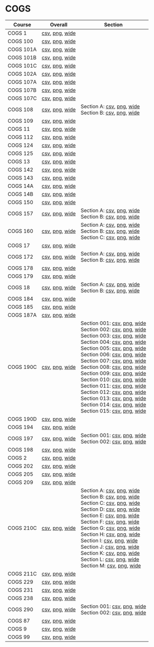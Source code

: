 # COGS

| Course | Overall | Section |
| ------ | ------- | ------- |
| COGS 1 | [csv](https://github.com/UCSD-Historical-Enrollment-Data/2025Spring/blob/main/overall/COGS%201.csv), [png](https://raw.githubusercontent.com/UCSD-Historical-Enrollment-Data/2025Spring/main/plot_overall/COGS%201.png), [wide](https://raw.githubusercontent.com/UCSD-Historical-Enrollment-Data/2025Spring/main/plot_overall_wide/COGS%201.png) |  |
| COGS 100 | [csv](https://github.com/UCSD-Historical-Enrollment-Data/2025Spring/blob/main/overall/COGS%20100.csv), [png](https://raw.githubusercontent.com/UCSD-Historical-Enrollment-Data/2025Spring/main/plot_overall/COGS%20100.png), [wide](https://raw.githubusercontent.com/UCSD-Historical-Enrollment-Data/2025Spring/main/plot_overall_wide/COGS%20100.png) |  |
| COGS 101A | [csv](https://github.com/UCSD-Historical-Enrollment-Data/2025Spring/blob/main/overall/COGS%20101A.csv), [png](https://raw.githubusercontent.com/UCSD-Historical-Enrollment-Data/2025Spring/main/plot_overall/COGS%20101A.png), [wide](https://raw.githubusercontent.com/UCSD-Historical-Enrollment-Data/2025Spring/main/plot_overall_wide/COGS%20101A.png) |  |
| COGS 101B | [csv](https://github.com/UCSD-Historical-Enrollment-Data/2025Spring/blob/main/overall/COGS%20101B.csv), [png](https://raw.githubusercontent.com/UCSD-Historical-Enrollment-Data/2025Spring/main/plot_overall/COGS%20101B.png), [wide](https://raw.githubusercontent.com/UCSD-Historical-Enrollment-Data/2025Spring/main/plot_overall_wide/COGS%20101B.png) |  |
| COGS 101C | [csv](https://github.com/UCSD-Historical-Enrollment-Data/2025Spring/blob/main/overall/COGS%20101C.csv), [png](https://raw.githubusercontent.com/UCSD-Historical-Enrollment-Data/2025Spring/main/plot_overall/COGS%20101C.png), [wide](https://raw.githubusercontent.com/UCSD-Historical-Enrollment-Data/2025Spring/main/plot_overall_wide/COGS%20101C.png) |  |
| COGS 102A | [csv](https://github.com/UCSD-Historical-Enrollment-Data/2025Spring/blob/main/overall/COGS%20102A.csv), [png](https://raw.githubusercontent.com/UCSD-Historical-Enrollment-Data/2025Spring/main/plot_overall/COGS%20102A.png), [wide](https://raw.githubusercontent.com/UCSD-Historical-Enrollment-Data/2025Spring/main/plot_overall_wide/COGS%20102A.png) |  |
| COGS 107A | [csv](https://github.com/UCSD-Historical-Enrollment-Data/2025Spring/blob/main/overall/COGS%20107A.csv), [png](https://raw.githubusercontent.com/UCSD-Historical-Enrollment-Data/2025Spring/main/plot_overall/COGS%20107A.png), [wide](https://raw.githubusercontent.com/UCSD-Historical-Enrollment-Data/2025Spring/main/plot_overall_wide/COGS%20107A.png) |  |
| COGS 107B | [csv](https://github.com/UCSD-Historical-Enrollment-Data/2025Spring/blob/main/overall/COGS%20107B.csv), [png](https://raw.githubusercontent.com/UCSD-Historical-Enrollment-Data/2025Spring/main/plot_overall/COGS%20107B.png), [wide](https://raw.githubusercontent.com/UCSD-Historical-Enrollment-Data/2025Spring/main/plot_overall_wide/COGS%20107B.png) |  |
| COGS 107C | [csv](https://github.com/UCSD-Historical-Enrollment-Data/2025Spring/blob/main/overall/COGS%20107C.csv), [png](https://raw.githubusercontent.com/UCSD-Historical-Enrollment-Data/2025Spring/main/plot_overall/COGS%20107C.png), [wide](https://raw.githubusercontent.com/UCSD-Historical-Enrollment-Data/2025Spring/main/plot_overall_wide/COGS%20107C.png) |  |
| COGS 108 | [csv](https://github.com/UCSD-Historical-Enrollment-Data/2025Spring/blob/main/overall/COGS%20108.csv), [png](https://raw.githubusercontent.com/UCSD-Historical-Enrollment-Data/2025Spring/main/plot_overall/COGS%20108.png), [wide](https://raw.githubusercontent.com/UCSD-Historical-Enrollment-Data/2025Spring/main/plot_overall_wide/COGS%20108.png) | Section A: [csv](https://github.com/UCSD-Historical-Enrollment-Data/2025Spring/blob/main/section/COGS%20108_A.csv), [png](https://raw.githubusercontent.com/UCSD-Historical-Enrollment-Data/2025Spring/main/plot_section/COGS%20108_A.png), [wide](https://raw.githubusercontent.com/UCSD-Historical-Enrollment-Data/2025Spring/main/plot_section_wide/COGS%20108_A.png)<br>Section B: [csv](https://github.com/UCSD-Historical-Enrollment-Data/2025Spring/blob/main/section/COGS%20108_B.csv), [png](https://raw.githubusercontent.com/UCSD-Historical-Enrollment-Data/2025Spring/main/plot_section/COGS%20108_B.png), [wide](https://raw.githubusercontent.com/UCSD-Historical-Enrollment-Data/2025Spring/main/plot_section_wide/COGS%20108_B.png) |
| COGS 109 | [csv](https://github.com/UCSD-Historical-Enrollment-Data/2025Spring/blob/main/overall/COGS%20109.csv), [png](https://raw.githubusercontent.com/UCSD-Historical-Enrollment-Data/2025Spring/main/plot_overall/COGS%20109.png), [wide](https://raw.githubusercontent.com/UCSD-Historical-Enrollment-Data/2025Spring/main/plot_overall_wide/COGS%20109.png) |  |
| COGS 11 | [csv](https://github.com/UCSD-Historical-Enrollment-Data/2025Spring/blob/main/overall/COGS%2011.csv), [png](https://raw.githubusercontent.com/UCSD-Historical-Enrollment-Data/2025Spring/main/plot_overall/COGS%2011.png), [wide](https://raw.githubusercontent.com/UCSD-Historical-Enrollment-Data/2025Spring/main/plot_overall_wide/COGS%2011.png) |  |
| COGS 112 | [csv](https://github.com/UCSD-Historical-Enrollment-Data/2025Spring/blob/main/overall/COGS%20112.csv), [png](https://raw.githubusercontent.com/UCSD-Historical-Enrollment-Data/2025Spring/main/plot_overall/COGS%20112.png), [wide](https://raw.githubusercontent.com/UCSD-Historical-Enrollment-Data/2025Spring/main/plot_overall_wide/COGS%20112.png) |  |
| COGS 124 | [csv](https://github.com/UCSD-Historical-Enrollment-Data/2025Spring/blob/main/overall/COGS%20124.csv), [png](https://raw.githubusercontent.com/UCSD-Historical-Enrollment-Data/2025Spring/main/plot_overall/COGS%20124.png), [wide](https://raw.githubusercontent.com/UCSD-Historical-Enrollment-Data/2025Spring/main/plot_overall_wide/COGS%20124.png) |  |
| COGS 125 | [csv](https://github.com/UCSD-Historical-Enrollment-Data/2025Spring/blob/main/overall/COGS%20125.csv), [png](https://raw.githubusercontent.com/UCSD-Historical-Enrollment-Data/2025Spring/main/plot_overall/COGS%20125.png), [wide](https://raw.githubusercontent.com/UCSD-Historical-Enrollment-Data/2025Spring/main/plot_overall_wide/COGS%20125.png) |  |
| COGS 13 | [csv](https://github.com/UCSD-Historical-Enrollment-Data/2025Spring/blob/main/overall/COGS%2013.csv), [png](https://raw.githubusercontent.com/UCSD-Historical-Enrollment-Data/2025Spring/main/plot_overall/COGS%2013.png), [wide](https://raw.githubusercontent.com/UCSD-Historical-Enrollment-Data/2025Spring/main/plot_overall_wide/COGS%2013.png) |  |
| COGS 142 | [csv](https://github.com/UCSD-Historical-Enrollment-Data/2025Spring/blob/main/overall/COGS%20142.csv), [png](https://raw.githubusercontent.com/UCSD-Historical-Enrollment-Data/2025Spring/main/plot_overall/COGS%20142.png), [wide](https://raw.githubusercontent.com/UCSD-Historical-Enrollment-Data/2025Spring/main/plot_overall_wide/COGS%20142.png) |  |
| COGS 143 | [csv](https://github.com/UCSD-Historical-Enrollment-Data/2025Spring/blob/main/overall/COGS%20143.csv), [png](https://raw.githubusercontent.com/UCSD-Historical-Enrollment-Data/2025Spring/main/plot_overall/COGS%20143.png), [wide](https://raw.githubusercontent.com/UCSD-Historical-Enrollment-Data/2025Spring/main/plot_overall_wide/COGS%20143.png) |  |
| COGS 14A | [csv](https://github.com/UCSD-Historical-Enrollment-Data/2025Spring/blob/main/overall/COGS%2014A.csv), [png](https://raw.githubusercontent.com/UCSD-Historical-Enrollment-Data/2025Spring/main/plot_overall/COGS%2014A.png), [wide](https://raw.githubusercontent.com/UCSD-Historical-Enrollment-Data/2025Spring/main/plot_overall_wide/COGS%2014A.png) |  |
| COGS 14B | [csv](https://github.com/UCSD-Historical-Enrollment-Data/2025Spring/blob/main/overall/COGS%2014B.csv), [png](https://raw.githubusercontent.com/UCSD-Historical-Enrollment-Data/2025Spring/main/plot_overall/COGS%2014B.png), [wide](https://raw.githubusercontent.com/UCSD-Historical-Enrollment-Data/2025Spring/main/plot_overall_wide/COGS%2014B.png) |  |
| COGS 150 | [csv](https://github.com/UCSD-Historical-Enrollment-Data/2025Spring/blob/main/overall/COGS%20150.csv), [png](https://raw.githubusercontent.com/UCSD-Historical-Enrollment-Data/2025Spring/main/plot_overall/COGS%20150.png), [wide](https://raw.githubusercontent.com/UCSD-Historical-Enrollment-Data/2025Spring/main/plot_overall_wide/COGS%20150.png) |  |
| COGS 157 | [csv](https://github.com/UCSD-Historical-Enrollment-Data/2025Spring/blob/main/overall/COGS%20157.csv), [png](https://raw.githubusercontent.com/UCSD-Historical-Enrollment-Data/2025Spring/main/plot_overall/COGS%20157.png), [wide](https://raw.githubusercontent.com/UCSD-Historical-Enrollment-Data/2025Spring/main/plot_overall_wide/COGS%20157.png) | Section A: [csv](https://github.com/UCSD-Historical-Enrollment-Data/2025Spring/blob/main/section/COGS%20157_A.csv), [png](https://raw.githubusercontent.com/UCSD-Historical-Enrollment-Data/2025Spring/main/plot_section/COGS%20157_A.png), [wide](https://raw.githubusercontent.com/UCSD-Historical-Enrollment-Data/2025Spring/main/plot_section_wide/COGS%20157_A.png)<br>Section B: [csv](https://github.com/UCSD-Historical-Enrollment-Data/2025Spring/blob/main/section/COGS%20157_B.csv), [png](https://raw.githubusercontent.com/UCSD-Historical-Enrollment-Data/2025Spring/main/plot_section/COGS%20157_B.png), [wide](https://raw.githubusercontent.com/UCSD-Historical-Enrollment-Data/2025Spring/main/plot_section_wide/COGS%20157_B.png) |
| COGS 160 | [csv](https://github.com/UCSD-Historical-Enrollment-Data/2025Spring/blob/main/overall/COGS%20160.csv), [png](https://raw.githubusercontent.com/UCSD-Historical-Enrollment-Data/2025Spring/main/plot_overall/COGS%20160.png), [wide](https://raw.githubusercontent.com/UCSD-Historical-Enrollment-Data/2025Spring/main/plot_overall_wide/COGS%20160.png) | Section A: [csv](https://github.com/UCSD-Historical-Enrollment-Data/2025Spring/blob/main/section/COGS%20160_A.csv), [png](https://raw.githubusercontent.com/UCSD-Historical-Enrollment-Data/2025Spring/main/plot_section/COGS%20160_A.png), [wide](https://raw.githubusercontent.com/UCSD-Historical-Enrollment-Data/2025Spring/main/plot_section_wide/COGS%20160_A.png)<br>Section B: [csv](https://github.com/UCSD-Historical-Enrollment-Data/2025Spring/blob/main/section/COGS%20160_B.csv), [png](https://raw.githubusercontent.com/UCSD-Historical-Enrollment-Data/2025Spring/main/plot_section/COGS%20160_B.png), [wide](https://raw.githubusercontent.com/UCSD-Historical-Enrollment-Data/2025Spring/main/plot_section_wide/COGS%20160_B.png)<br>Section C: [csv](https://github.com/UCSD-Historical-Enrollment-Data/2025Spring/blob/main/section/COGS%20160_C.csv), [png](https://raw.githubusercontent.com/UCSD-Historical-Enrollment-Data/2025Spring/main/plot_section/COGS%20160_C.png), [wide](https://raw.githubusercontent.com/UCSD-Historical-Enrollment-Data/2025Spring/main/plot_section_wide/COGS%20160_C.png) |
| COGS 17 | [csv](https://github.com/UCSD-Historical-Enrollment-Data/2025Spring/blob/main/overall/COGS%2017.csv), [png](https://raw.githubusercontent.com/UCSD-Historical-Enrollment-Data/2025Spring/main/plot_overall/COGS%2017.png), [wide](https://raw.githubusercontent.com/UCSD-Historical-Enrollment-Data/2025Spring/main/plot_overall_wide/COGS%2017.png) |  |
| COGS 172 | [csv](https://github.com/UCSD-Historical-Enrollment-Data/2025Spring/blob/main/overall/COGS%20172.csv), [png](https://raw.githubusercontent.com/UCSD-Historical-Enrollment-Data/2025Spring/main/plot_overall/COGS%20172.png), [wide](https://raw.githubusercontent.com/UCSD-Historical-Enrollment-Data/2025Spring/main/plot_overall_wide/COGS%20172.png) | Section A: [csv](https://github.com/UCSD-Historical-Enrollment-Data/2025Spring/blob/main/section/COGS%20172_A.csv), [png](https://raw.githubusercontent.com/UCSD-Historical-Enrollment-Data/2025Spring/main/plot_section/COGS%20172_A.png), [wide](https://raw.githubusercontent.com/UCSD-Historical-Enrollment-Data/2025Spring/main/plot_section_wide/COGS%20172_A.png)<br>Section B: [csv](https://github.com/UCSD-Historical-Enrollment-Data/2025Spring/blob/main/section/COGS%20172_B.csv), [png](https://raw.githubusercontent.com/UCSD-Historical-Enrollment-Data/2025Spring/main/plot_section/COGS%20172_B.png), [wide](https://raw.githubusercontent.com/UCSD-Historical-Enrollment-Data/2025Spring/main/plot_section_wide/COGS%20172_B.png) |
| COGS 178 | [csv](https://github.com/UCSD-Historical-Enrollment-Data/2025Spring/blob/main/overall/COGS%20178.csv), [png](https://raw.githubusercontent.com/UCSD-Historical-Enrollment-Data/2025Spring/main/plot_overall/COGS%20178.png), [wide](https://raw.githubusercontent.com/UCSD-Historical-Enrollment-Data/2025Spring/main/plot_overall_wide/COGS%20178.png) |  |
| COGS 179 | [csv](https://github.com/UCSD-Historical-Enrollment-Data/2025Spring/blob/main/overall/COGS%20179.csv), [png](https://raw.githubusercontent.com/UCSD-Historical-Enrollment-Data/2025Spring/main/plot_overall/COGS%20179.png), [wide](https://raw.githubusercontent.com/UCSD-Historical-Enrollment-Data/2025Spring/main/plot_overall_wide/COGS%20179.png) |  |
| COGS 18 | [csv](https://github.com/UCSD-Historical-Enrollment-Data/2025Spring/blob/main/overall/COGS%2018.csv), [png](https://raw.githubusercontent.com/UCSD-Historical-Enrollment-Data/2025Spring/main/plot_overall/COGS%2018.png), [wide](https://raw.githubusercontent.com/UCSD-Historical-Enrollment-Data/2025Spring/main/plot_overall_wide/COGS%2018.png) | Section A: [csv](https://github.com/UCSD-Historical-Enrollment-Data/2025Spring/blob/main/section/COGS%2018_A.csv), [png](https://raw.githubusercontent.com/UCSD-Historical-Enrollment-Data/2025Spring/main/plot_section/COGS%2018_A.png), [wide](https://raw.githubusercontent.com/UCSD-Historical-Enrollment-Data/2025Spring/main/plot_section_wide/COGS%2018_A.png)<br>Section B: [csv](https://github.com/UCSD-Historical-Enrollment-Data/2025Spring/blob/main/section/COGS%2018_B.csv), [png](https://raw.githubusercontent.com/UCSD-Historical-Enrollment-Data/2025Spring/main/plot_section/COGS%2018_B.png), [wide](https://raw.githubusercontent.com/UCSD-Historical-Enrollment-Data/2025Spring/main/plot_section_wide/COGS%2018_B.png) |
| COGS 184 | [csv](https://github.com/UCSD-Historical-Enrollment-Data/2025Spring/blob/main/overall/COGS%20184.csv), [png](https://raw.githubusercontent.com/UCSD-Historical-Enrollment-Data/2025Spring/main/plot_overall/COGS%20184.png), [wide](https://raw.githubusercontent.com/UCSD-Historical-Enrollment-Data/2025Spring/main/plot_overall_wide/COGS%20184.png) |  |
| COGS 185 | [csv](https://github.com/UCSD-Historical-Enrollment-Data/2025Spring/blob/main/overall/COGS%20185.csv), [png](https://raw.githubusercontent.com/UCSD-Historical-Enrollment-Data/2025Spring/main/plot_overall/COGS%20185.png), [wide](https://raw.githubusercontent.com/UCSD-Historical-Enrollment-Data/2025Spring/main/plot_overall_wide/COGS%20185.png) |  |
| COGS 187A | [csv](https://github.com/UCSD-Historical-Enrollment-Data/2025Spring/blob/main/overall/COGS%20187A.csv), [png](https://raw.githubusercontent.com/UCSD-Historical-Enrollment-Data/2025Spring/main/plot_overall/COGS%20187A.png), [wide](https://raw.githubusercontent.com/UCSD-Historical-Enrollment-Data/2025Spring/main/plot_overall_wide/COGS%20187A.png) |  |
| COGS 190C | [csv](https://github.com/UCSD-Historical-Enrollment-Data/2025Spring/blob/main/overall/COGS%20190C.csv), [png](https://raw.githubusercontent.com/UCSD-Historical-Enrollment-Data/2025Spring/main/plot_overall/COGS%20190C.png), [wide](https://raw.githubusercontent.com/UCSD-Historical-Enrollment-Data/2025Spring/main/plot_overall_wide/COGS%20190C.png) | Section 001: [csv](https://github.com/UCSD-Historical-Enrollment-Data/2025Spring/blob/main/section/COGS%20190C_001.csv), [png](https://raw.githubusercontent.com/UCSD-Historical-Enrollment-Data/2025Spring/main/plot_section/COGS%20190C_001.png), [wide](https://raw.githubusercontent.com/UCSD-Historical-Enrollment-Data/2025Spring/main/plot_section_wide/COGS%20190C_001.png)<br>Section 002: [csv](https://github.com/UCSD-Historical-Enrollment-Data/2025Spring/blob/main/section/COGS%20190C_002.csv), [png](https://raw.githubusercontent.com/UCSD-Historical-Enrollment-Data/2025Spring/main/plot_section/COGS%20190C_002.png), [wide](https://raw.githubusercontent.com/UCSD-Historical-Enrollment-Data/2025Spring/main/plot_section_wide/COGS%20190C_002.png)<br>Section 003: [csv](https://github.com/UCSD-Historical-Enrollment-Data/2025Spring/blob/main/section/COGS%20190C_003.csv), [png](https://raw.githubusercontent.com/UCSD-Historical-Enrollment-Data/2025Spring/main/plot_section/COGS%20190C_003.png), [wide](https://raw.githubusercontent.com/UCSD-Historical-Enrollment-Data/2025Spring/main/plot_section_wide/COGS%20190C_003.png)<br>Section 004: [csv](https://github.com/UCSD-Historical-Enrollment-Data/2025Spring/blob/main/section/COGS%20190C_004.csv), [png](https://raw.githubusercontent.com/UCSD-Historical-Enrollment-Data/2025Spring/main/plot_section/COGS%20190C_004.png), [wide](https://raw.githubusercontent.com/UCSD-Historical-Enrollment-Data/2025Spring/main/plot_section_wide/COGS%20190C_004.png)<br>Section 005: [csv](https://github.com/UCSD-Historical-Enrollment-Data/2025Spring/blob/main/section/COGS%20190C_005.csv), [png](https://raw.githubusercontent.com/UCSD-Historical-Enrollment-Data/2025Spring/main/plot_section/COGS%20190C_005.png), [wide](https://raw.githubusercontent.com/UCSD-Historical-Enrollment-Data/2025Spring/main/plot_section_wide/COGS%20190C_005.png)<br>Section 006: [csv](https://github.com/UCSD-Historical-Enrollment-Data/2025Spring/blob/main/section/COGS%20190C_006.csv), [png](https://raw.githubusercontent.com/UCSD-Historical-Enrollment-Data/2025Spring/main/plot_section/COGS%20190C_006.png), [wide](https://raw.githubusercontent.com/UCSD-Historical-Enrollment-Data/2025Spring/main/plot_section_wide/COGS%20190C_006.png)<br>Section 007: [csv](https://github.com/UCSD-Historical-Enrollment-Data/2025Spring/blob/main/section/COGS%20190C_007.csv), [png](https://raw.githubusercontent.com/UCSD-Historical-Enrollment-Data/2025Spring/main/plot_section/COGS%20190C_007.png), [wide](https://raw.githubusercontent.com/UCSD-Historical-Enrollment-Data/2025Spring/main/plot_section_wide/COGS%20190C_007.png)<br>Section 008: [csv](https://github.com/UCSD-Historical-Enrollment-Data/2025Spring/blob/main/section/COGS%20190C_008.csv), [png](https://raw.githubusercontent.com/UCSD-Historical-Enrollment-Data/2025Spring/main/plot_section/COGS%20190C_008.png), [wide](https://raw.githubusercontent.com/UCSD-Historical-Enrollment-Data/2025Spring/main/plot_section_wide/COGS%20190C_008.png)<br>Section 009: [csv](https://github.com/UCSD-Historical-Enrollment-Data/2025Spring/blob/main/section/COGS%20190C_009.csv), [png](https://raw.githubusercontent.com/UCSD-Historical-Enrollment-Data/2025Spring/main/plot_section/COGS%20190C_009.png), [wide](https://raw.githubusercontent.com/UCSD-Historical-Enrollment-Data/2025Spring/main/plot_section_wide/COGS%20190C_009.png)<br>Section 010: [csv](https://github.com/UCSD-Historical-Enrollment-Data/2025Spring/blob/main/section/COGS%20190C_010.csv), [png](https://raw.githubusercontent.com/UCSD-Historical-Enrollment-Data/2025Spring/main/plot_section/COGS%20190C_010.png), [wide](https://raw.githubusercontent.com/UCSD-Historical-Enrollment-Data/2025Spring/main/plot_section_wide/COGS%20190C_010.png)<br>Section 011: [csv](https://github.com/UCSD-Historical-Enrollment-Data/2025Spring/blob/main/section/COGS%20190C_011.csv), [png](https://raw.githubusercontent.com/UCSD-Historical-Enrollment-Data/2025Spring/main/plot_section/COGS%20190C_011.png), [wide](https://raw.githubusercontent.com/UCSD-Historical-Enrollment-Data/2025Spring/main/plot_section_wide/COGS%20190C_011.png)<br>Section 012: [csv](https://github.com/UCSD-Historical-Enrollment-Data/2025Spring/blob/main/section/COGS%20190C_012.csv), [png](https://raw.githubusercontent.com/UCSD-Historical-Enrollment-Data/2025Spring/main/plot_section/COGS%20190C_012.png), [wide](https://raw.githubusercontent.com/UCSD-Historical-Enrollment-Data/2025Spring/main/plot_section_wide/COGS%20190C_012.png)<br>Section 013: [csv](https://github.com/UCSD-Historical-Enrollment-Data/2025Spring/blob/main/section/COGS%20190C_013.csv), [png](https://raw.githubusercontent.com/UCSD-Historical-Enrollment-Data/2025Spring/main/plot_section/COGS%20190C_013.png), [wide](https://raw.githubusercontent.com/UCSD-Historical-Enrollment-Data/2025Spring/main/plot_section_wide/COGS%20190C_013.png)<br>Section 014: [csv](https://github.com/UCSD-Historical-Enrollment-Data/2025Spring/blob/main/section/COGS%20190C_014.csv), [png](https://raw.githubusercontent.com/UCSD-Historical-Enrollment-Data/2025Spring/main/plot_section/COGS%20190C_014.png), [wide](https://raw.githubusercontent.com/UCSD-Historical-Enrollment-Data/2025Spring/main/plot_section_wide/COGS%20190C_014.png)<br>Section 015: [csv](https://github.com/UCSD-Historical-Enrollment-Data/2025Spring/blob/main/section/COGS%20190C_015.csv), [png](https://raw.githubusercontent.com/UCSD-Historical-Enrollment-Data/2025Spring/main/plot_section/COGS%20190C_015.png), [wide](https://raw.githubusercontent.com/UCSD-Historical-Enrollment-Data/2025Spring/main/plot_section_wide/COGS%20190C_015.png) |
| COGS 190D | [csv](https://github.com/UCSD-Historical-Enrollment-Data/2025Spring/blob/main/overall/COGS%20190D.csv), [png](https://raw.githubusercontent.com/UCSD-Historical-Enrollment-Data/2025Spring/main/plot_overall/COGS%20190D.png), [wide](https://raw.githubusercontent.com/UCSD-Historical-Enrollment-Data/2025Spring/main/plot_overall_wide/COGS%20190D.png) |  |
| COGS 194 | [csv](https://github.com/UCSD-Historical-Enrollment-Data/2025Spring/blob/main/overall/COGS%20194.csv), [png](https://raw.githubusercontent.com/UCSD-Historical-Enrollment-Data/2025Spring/main/plot_overall/COGS%20194.png), [wide](https://raw.githubusercontent.com/UCSD-Historical-Enrollment-Data/2025Spring/main/plot_overall_wide/COGS%20194.png) |  |
| COGS 197 | [csv](https://github.com/UCSD-Historical-Enrollment-Data/2025Spring/blob/main/overall/COGS%20197.csv), [png](https://raw.githubusercontent.com/UCSD-Historical-Enrollment-Data/2025Spring/main/plot_overall/COGS%20197.png), [wide](https://raw.githubusercontent.com/UCSD-Historical-Enrollment-Data/2025Spring/main/plot_overall_wide/COGS%20197.png) | Section 001: [csv](https://github.com/UCSD-Historical-Enrollment-Data/2025Spring/blob/main/section/COGS%20197_001.csv), [png](https://raw.githubusercontent.com/UCSD-Historical-Enrollment-Data/2025Spring/main/plot_section/COGS%20197_001.png), [wide](https://raw.githubusercontent.com/UCSD-Historical-Enrollment-Data/2025Spring/main/plot_section_wide/COGS%20197_001.png)<br>Section 002: [csv](https://github.com/UCSD-Historical-Enrollment-Data/2025Spring/blob/main/section/COGS%20197_002.csv), [png](https://raw.githubusercontent.com/UCSD-Historical-Enrollment-Data/2025Spring/main/plot_section/COGS%20197_002.png), [wide](https://raw.githubusercontent.com/UCSD-Historical-Enrollment-Data/2025Spring/main/plot_section_wide/COGS%20197_002.png) |
| COGS 198 | [csv](https://github.com/UCSD-Historical-Enrollment-Data/2025Spring/blob/main/overall/COGS%20198.csv), [png](https://raw.githubusercontent.com/UCSD-Historical-Enrollment-Data/2025Spring/main/plot_overall/COGS%20198.png), [wide](https://raw.githubusercontent.com/UCSD-Historical-Enrollment-Data/2025Spring/main/plot_overall_wide/COGS%20198.png) |  |
| COGS 2 | [csv](https://github.com/UCSD-Historical-Enrollment-Data/2025Spring/blob/main/overall/COGS%202.csv), [png](https://raw.githubusercontent.com/UCSD-Historical-Enrollment-Data/2025Spring/main/plot_overall/COGS%202.png), [wide](https://raw.githubusercontent.com/UCSD-Historical-Enrollment-Data/2025Spring/main/plot_overall_wide/COGS%202.png) |  |
| COGS 202 | [csv](https://github.com/UCSD-Historical-Enrollment-Data/2025Spring/blob/main/overall/COGS%20202.csv), [png](https://raw.githubusercontent.com/UCSD-Historical-Enrollment-Data/2025Spring/main/plot_overall/COGS%20202.png), [wide](https://raw.githubusercontent.com/UCSD-Historical-Enrollment-Data/2025Spring/main/plot_overall_wide/COGS%20202.png) |  |
| COGS 205 | [csv](https://github.com/UCSD-Historical-Enrollment-Data/2025Spring/blob/main/overall/COGS%20205.csv), [png](https://raw.githubusercontent.com/UCSD-Historical-Enrollment-Data/2025Spring/main/plot_overall/COGS%20205.png), [wide](https://raw.githubusercontent.com/UCSD-Historical-Enrollment-Data/2025Spring/main/plot_overall_wide/COGS%20205.png) |  |
| COGS 209 | [csv](https://github.com/UCSD-Historical-Enrollment-Data/2025Spring/blob/main/overall/COGS%20209.csv), [png](https://raw.githubusercontent.com/UCSD-Historical-Enrollment-Data/2025Spring/main/plot_overall/COGS%20209.png), [wide](https://raw.githubusercontent.com/UCSD-Historical-Enrollment-Data/2025Spring/main/plot_overall_wide/COGS%20209.png) |  |
| COGS 210C | [csv](https://github.com/UCSD-Historical-Enrollment-Data/2025Spring/blob/main/overall/COGS%20210C.csv), [png](https://raw.githubusercontent.com/UCSD-Historical-Enrollment-Data/2025Spring/main/plot_overall/COGS%20210C.png), [wide](https://raw.githubusercontent.com/UCSD-Historical-Enrollment-Data/2025Spring/main/plot_overall_wide/COGS%20210C.png) | Section A: [csv](https://github.com/UCSD-Historical-Enrollment-Data/2025Spring/blob/main/section/COGS%20210C_A.csv), [png](https://raw.githubusercontent.com/UCSD-Historical-Enrollment-Data/2025Spring/main/plot_section/COGS%20210C_A.png), [wide](https://raw.githubusercontent.com/UCSD-Historical-Enrollment-Data/2025Spring/main/plot_section_wide/COGS%20210C_A.png)<br>Section B: [csv](https://github.com/UCSD-Historical-Enrollment-Data/2025Spring/blob/main/section/COGS%20210C_B.csv), [png](https://raw.githubusercontent.com/UCSD-Historical-Enrollment-Data/2025Spring/main/plot_section/COGS%20210C_B.png), [wide](https://raw.githubusercontent.com/UCSD-Historical-Enrollment-Data/2025Spring/main/plot_section_wide/COGS%20210C_B.png)<br>Section C: [csv](https://github.com/UCSD-Historical-Enrollment-Data/2025Spring/blob/main/section/COGS%20210C_C.csv), [png](https://raw.githubusercontent.com/UCSD-Historical-Enrollment-Data/2025Spring/main/plot_section/COGS%20210C_C.png), [wide](https://raw.githubusercontent.com/UCSD-Historical-Enrollment-Data/2025Spring/main/plot_section_wide/COGS%20210C_C.png)<br>Section D: [csv](https://github.com/UCSD-Historical-Enrollment-Data/2025Spring/blob/main/section/COGS%20210C_D.csv), [png](https://raw.githubusercontent.com/UCSD-Historical-Enrollment-Data/2025Spring/main/plot_section/COGS%20210C_D.png), [wide](https://raw.githubusercontent.com/UCSD-Historical-Enrollment-Data/2025Spring/main/plot_section_wide/COGS%20210C_D.png)<br>Section E: [csv](https://github.com/UCSD-Historical-Enrollment-Data/2025Spring/blob/main/section/COGS%20210C_E.csv), [png](https://raw.githubusercontent.com/UCSD-Historical-Enrollment-Data/2025Spring/main/plot_section/COGS%20210C_E.png), [wide](https://raw.githubusercontent.com/UCSD-Historical-Enrollment-Data/2025Spring/main/plot_section_wide/COGS%20210C_E.png)<br>Section F: [csv](https://github.com/UCSD-Historical-Enrollment-Data/2025Spring/blob/main/section/COGS%20210C_F.csv), [png](https://raw.githubusercontent.com/UCSD-Historical-Enrollment-Data/2025Spring/main/plot_section/COGS%20210C_F.png), [wide](https://raw.githubusercontent.com/UCSD-Historical-Enrollment-Data/2025Spring/main/plot_section_wide/COGS%20210C_F.png)<br>Section G: [csv](https://github.com/UCSD-Historical-Enrollment-Data/2025Spring/blob/main/section/COGS%20210C_G.csv), [png](https://raw.githubusercontent.com/UCSD-Historical-Enrollment-Data/2025Spring/main/plot_section/COGS%20210C_G.png), [wide](https://raw.githubusercontent.com/UCSD-Historical-Enrollment-Data/2025Spring/main/plot_section_wide/COGS%20210C_G.png)<br>Section H: [csv](https://github.com/UCSD-Historical-Enrollment-Data/2025Spring/blob/main/section/COGS%20210C_H.csv), [png](https://raw.githubusercontent.com/UCSD-Historical-Enrollment-Data/2025Spring/main/plot_section/COGS%20210C_H.png), [wide](https://raw.githubusercontent.com/UCSD-Historical-Enrollment-Data/2025Spring/main/plot_section_wide/COGS%20210C_H.png)<br>Section I: [csv](https://github.com/UCSD-Historical-Enrollment-Data/2025Spring/blob/main/section/COGS%20210C_I.csv), [png](https://raw.githubusercontent.com/UCSD-Historical-Enrollment-Data/2025Spring/main/plot_section/COGS%20210C_I.png), [wide](https://raw.githubusercontent.com/UCSD-Historical-Enrollment-Data/2025Spring/main/plot_section_wide/COGS%20210C_I.png)<br>Section J: [csv](https://github.com/UCSD-Historical-Enrollment-Data/2025Spring/blob/main/section/COGS%20210C_J.csv), [png](https://raw.githubusercontent.com/UCSD-Historical-Enrollment-Data/2025Spring/main/plot_section/COGS%20210C_J.png), [wide](https://raw.githubusercontent.com/UCSD-Historical-Enrollment-Data/2025Spring/main/plot_section_wide/COGS%20210C_J.png)<br>Section K: [csv](https://github.com/UCSD-Historical-Enrollment-Data/2025Spring/blob/main/section/COGS%20210C_K.csv), [png](https://raw.githubusercontent.com/UCSD-Historical-Enrollment-Data/2025Spring/main/plot_section/COGS%20210C_K.png), [wide](https://raw.githubusercontent.com/UCSD-Historical-Enrollment-Data/2025Spring/main/plot_section_wide/COGS%20210C_K.png)<br>Section L: [csv](https://github.com/UCSD-Historical-Enrollment-Data/2025Spring/blob/main/section/COGS%20210C_L.csv), [png](https://raw.githubusercontent.com/UCSD-Historical-Enrollment-Data/2025Spring/main/plot_section/COGS%20210C_L.png), [wide](https://raw.githubusercontent.com/UCSD-Historical-Enrollment-Data/2025Spring/main/plot_section_wide/COGS%20210C_L.png)<br>Section M: [csv](https://github.com/UCSD-Historical-Enrollment-Data/2025Spring/blob/main/section/COGS%20210C_M.csv), [png](https://raw.githubusercontent.com/UCSD-Historical-Enrollment-Data/2025Spring/main/plot_section/COGS%20210C_M.png), [wide](https://raw.githubusercontent.com/UCSD-Historical-Enrollment-Data/2025Spring/main/plot_section_wide/COGS%20210C_M.png) |
| COGS 211C | [csv](https://github.com/UCSD-Historical-Enrollment-Data/2025Spring/blob/main/overall/COGS%20211C.csv), [png](https://raw.githubusercontent.com/UCSD-Historical-Enrollment-Data/2025Spring/main/plot_overall/COGS%20211C.png), [wide](https://raw.githubusercontent.com/UCSD-Historical-Enrollment-Data/2025Spring/main/plot_overall_wide/COGS%20211C.png) |  |
| COGS 229 | [csv](https://github.com/UCSD-Historical-Enrollment-Data/2025Spring/blob/main/overall/COGS%20229.csv), [png](https://raw.githubusercontent.com/UCSD-Historical-Enrollment-Data/2025Spring/main/plot_overall/COGS%20229.png), [wide](https://raw.githubusercontent.com/UCSD-Historical-Enrollment-Data/2025Spring/main/plot_overall_wide/COGS%20229.png) |  |
| COGS 231 | [csv](https://github.com/UCSD-Historical-Enrollment-Data/2025Spring/blob/main/overall/COGS%20231.csv), [png](https://raw.githubusercontent.com/UCSD-Historical-Enrollment-Data/2025Spring/main/plot_overall/COGS%20231.png), [wide](https://raw.githubusercontent.com/UCSD-Historical-Enrollment-Data/2025Spring/main/plot_overall_wide/COGS%20231.png) |  |
| COGS 238 | [csv](https://github.com/UCSD-Historical-Enrollment-Data/2025Spring/blob/main/overall/COGS%20238.csv), [png](https://raw.githubusercontent.com/UCSD-Historical-Enrollment-Data/2025Spring/main/plot_overall/COGS%20238.png), [wide](https://raw.githubusercontent.com/UCSD-Historical-Enrollment-Data/2025Spring/main/plot_overall_wide/COGS%20238.png) |  |
| COGS 290 | [csv](https://github.com/UCSD-Historical-Enrollment-Data/2025Spring/blob/main/overall/COGS%20290.csv), [png](https://raw.githubusercontent.com/UCSD-Historical-Enrollment-Data/2025Spring/main/plot_overall/COGS%20290.png), [wide](https://raw.githubusercontent.com/UCSD-Historical-Enrollment-Data/2025Spring/main/plot_overall_wide/COGS%20290.png) | Section 001: [csv](https://github.com/UCSD-Historical-Enrollment-Data/2025Spring/blob/main/section/COGS%20290_001.csv), [png](https://raw.githubusercontent.com/UCSD-Historical-Enrollment-Data/2025Spring/main/plot_section/COGS%20290_001.png), [wide](https://raw.githubusercontent.com/UCSD-Historical-Enrollment-Data/2025Spring/main/plot_section_wide/COGS%20290_001.png)<br>Section 002: [csv](https://github.com/UCSD-Historical-Enrollment-Data/2025Spring/blob/main/section/COGS%20290_002.csv), [png](https://raw.githubusercontent.com/UCSD-Historical-Enrollment-Data/2025Spring/main/plot_section/COGS%20290_002.png), [wide](https://raw.githubusercontent.com/UCSD-Historical-Enrollment-Data/2025Spring/main/plot_section_wide/COGS%20290_002.png) |
| COGS 87 | [csv](https://github.com/UCSD-Historical-Enrollment-Data/2025Spring/blob/main/overall/COGS%2087.csv), [png](https://raw.githubusercontent.com/UCSD-Historical-Enrollment-Data/2025Spring/main/plot_overall/COGS%2087.png), [wide](https://raw.githubusercontent.com/UCSD-Historical-Enrollment-Data/2025Spring/main/plot_overall_wide/COGS%2087.png) |  |
| COGS 9 | [csv](https://github.com/UCSD-Historical-Enrollment-Data/2025Spring/blob/main/overall/COGS%209.csv), [png](https://raw.githubusercontent.com/UCSD-Historical-Enrollment-Data/2025Spring/main/plot_overall/COGS%209.png), [wide](https://raw.githubusercontent.com/UCSD-Historical-Enrollment-Data/2025Spring/main/plot_overall_wide/COGS%209.png) |  |
| COGS 99 | [csv](https://github.com/UCSD-Historical-Enrollment-Data/2025Spring/blob/main/overall/COGS%2099.csv), [png](https://raw.githubusercontent.com/UCSD-Historical-Enrollment-Data/2025Spring/main/plot_overall/COGS%2099.png), [wide](https://raw.githubusercontent.com/UCSD-Historical-Enrollment-Data/2025Spring/main/plot_overall_wide/COGS%2099.png) |  |

